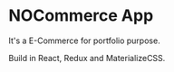 # NOCommerce App
It's a E-Commerce for portfolio purpose.

Build in React, Redux and MaterializeCSS.
